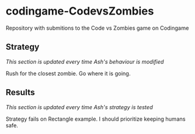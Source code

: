 # codingame-CodevsZombies
Repository with submitions to the Code vs Zombies game on Codingame

## Strategy
*This section is updated every time Ash's behaviour is modified*

Rush for the closest zombie. Go where it is going.

## Results 
*This section is updated every time Ash's strategy is tested*

Strategy fails on Rectangle example. I should prioritize keeping humans safe. 
